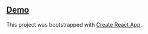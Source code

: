 ## [Demo](http://widget.m23fifa.fe5.a-level.com.ua/)

This project was bootstrapped with [Create React App](https://github.com/facebookincubator/create-react-app).
